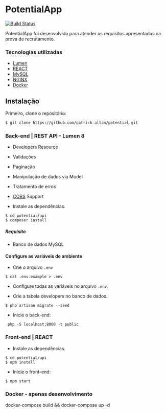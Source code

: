 # PotentialApp

[![Build Status](https://travis-ci.org/joemccann/dillinger.svg?branch=master)](https://travis-ci.org/joemccann/dillinger)

PotentialApp foi desenvolvido para atender os requisitos apresentados na prova de recrutamento.

### Tecnologias utilizadas
- [Lumen](https://lumen.laravel.com/)
- [REACT](https://pt-br.reactjs.org/)
- [MySQL](https://www.mysql.com/)
- [NGINX](https://www.nginx.com/)
- [Docker](https://www.docker.com/)

## Instalação

Primeiro, clone o repositório:
```bash
$ git clone https://github.com/patrick-allan/potential.git
```
### Back-end | REST API - Lumen 8

- Developers Resource
- Validações
- Paginação
- Manipulação de dados via Model
- Tratamento de erros
- [CORS](https://github.com/barryvdh/laravel-cors) Support

- Instale as dependências.
```
$ cd potential/api
$ composer install
```
##### Requisito
 - Banco de dados MySQL

#### Configure as variáveis de ambiente
- Crie o arquivo `.env`
```
$ cat .env.example > .env
```
- Configure todas as variáveis no arquivo `.env`.

- Crie a tabela developers no banco de dados.
```
$ php artisan migrate --seed
```
- Inicie o back-end:
```
 php -S localhost:8000 -t public
```

### Front-end | REACT

- Instale as dependências.
```
$ cd potential/api
$ npm install
```
- Inicie o front-end:
```
$ npm start
```

### Docker - apenas desenvolvimento
docker-compose build && docker-compose up -d